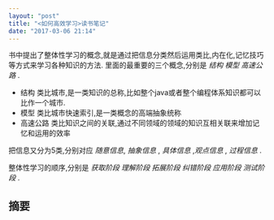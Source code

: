 ```yaml
---
layout: "post"
title: "<如何高效学习>读书笔记"
date: "2017-03-06 21:14"
---
```

  书中提出了整体性学习的概念,就是通过把信息分类然后运用类比,内在化,记忆技巧等方式来学习各种知识的方法.
  里面的最重要的三个概念,分别是 *结构* *模型* *高速公路* .

  - 结构 类比城市,是一类知识的总称,比如整个java或者整个编程体系知识都可以比作一个城市.
  - 模型 类比城市快速索引,是一类概念的高端抽象统称
  - 高速公路 类比知识之间的关联,通过不同领域的领域的知识互相关联来增加记忆和运用的效率

  把信息又分为5类,分别对应 *随意信息*, *抽象信息* , *具体信息* ,*观点信息* , *过程信息* .

  整体性学习的顺序,分别是 *获取阶段* *理解阶段* *拓展阶段* *纠错阶段* *应用阶段* *测试阶段* .

 <!--more-->

## 摘要
